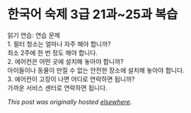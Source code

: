 # 한국어 숙제 3급 21과~25과 복습

<p>읽기 연습: 연습 문제<br>1. 필터 청소는 얼마나 자주 해야 합니까?<br>최소 2주에 한 번 정도 해야 합니다.<br>2. 에어컨은 어떤 곳에 설치해 놓아야 합니까?<br>아이들이나 동물이 만질 수 없는 안전한 장소에 설치해 놓아야 합니다.<br>3. 에어컨이 고장이 나면 어디로 연락하면 됩니까?<br>가까운 서비스 센터로 연락하면 됩니다.</p>


*This post was originally hosted [elsewhere](http://planspace.blogspot.com/2009/06/3-2125.html).*
